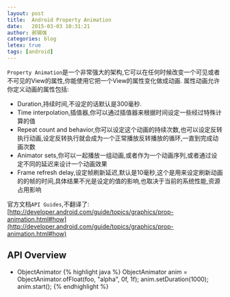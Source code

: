 ```yaml
---
layout: post
title:  Android Property Animation
date:   2015-03-03 10:31:21
author: 郝锡强
categories: blog
letex: true
tags: [android]
---
```

`Property Animation`是一个非常强大的架构,它可以在任何时候改变一个可见或者不可见的View的属性,你能使用它把一个View的属性变化做成动画.
属性动画允许你定义动画的属性包括:

* Duration,持续时间,不设定的话默认是300毫秒.
* Time interpolation,插值器,你可以通过插值器来根据时间设定一些经过特殊计算的值
* Repeat count and behavior,你可以设定这个动画的持续次数,也可以设定反转执行动画,设定反转执行就会成为一个正常播放反转播放的循环,一直到完成动画次数
* Animator sets,你可以一起播放一组动画,或者作为一个动画序列,或者通过设定不同的延迟来设计一个动画效果
* Frame refresh delay,设定帧刷新延迟,默认是10毫秒,这个是用来设定刷新动画的的帧的时间,具体结果不光是设定的值的影响,也取决于当前的系统性能,资源占用影响
<!-- more -->

官方文档`API Guides`,不翻译了:
[http://developer.android.com/guide/topics/graphics/prop-animation.html#how](http://developer.android.com/guide/topics/graphics/prop-animation.html#how)

## API Overview

* ObjectAnimator
{% highlight java %}
ObjectAnimator anim = ObjectAnimator.ofFloat(foo, "alpha", 0f, 1f);
anim.setDuration(1000);
anim.start();
{% endhighlight %}
